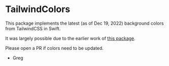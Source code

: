 # TailwindColors

This package implements the latest (as of Dec 19, 2022) background colors from TailwindCSS in Swift. 

It was largely possible due to the earlier work of [this package](https://github.com/joemasilotti/TailwindCSS-SwiftUI).

Please open a PR if colors need to be updated.

- Greg
